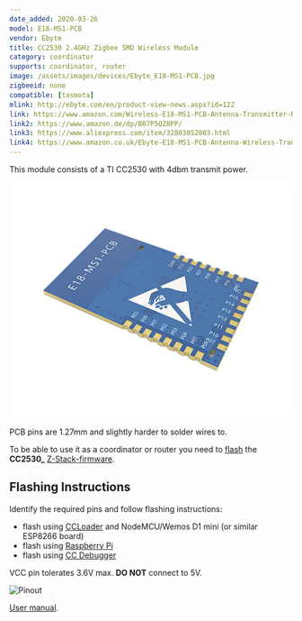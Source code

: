 ```yaml
---
date_added: 2020-03-26
model: E18-MS1-PCB
vendor: Ebyte
title: CC2530 2.4GHz Zigbee SMD Wireless Module
category: coordinator
supports: coordinator, router
image: /assets/images/devices/Ebyte_E18-MS1-PCB.jpg
zigbeeid: none
compatible: [tasmota]
mlink: http://ebyte.com/en/product-view-news.aspx?id=122
link: https://www.amazon.com/Wireless-E18-MS1-PCB-Antenna-Transmitter-Receiver/dp/B082M8VWSL/
link2: https://www.amazon.de/dp/B07P5QZ8PP/
link3: https://www.aliexpress.com/item/32803052003.html
link4: https://www.amazon.co.uk/Ebyte-E18-MS1-PCB-Antenna-Wireless-Transceiver/dp/B07P5QZ8PP/
---
```

This module consists of a TI CC2530 with 4dbm transmit power.

![Back](/assets/images/devices/Ebyte_E18-MS1-PCB_back.jpg)

PCB pins are 1.27mm and slightly harder to solder wires to.

To be able to use it as a coordinator or router you need to [flash](flashing_ccloader) the **CC2530_** [Z-Stack-firmware](https://github.com/Koenkk/Z-Stack-firmware/).

## Flashing Instructions
Identify the required pins and follow flashing instructions:
- flash using [CCLoader](/flashing_ccloader.html) and NodeMCU/Wemos D1 mini (or similar ESP8266 board)
- flash using [Raspberry Pi](http://www.marrold.co.uk/2019/12/flashing-cc2530-cc2591-zigbee-module.html)
- flash using [CC Debugger](http://ptvo.info/how-to-select-and-flash-cc2530-144/) 

VCC pin tolerates 3.6V max. **DO NOT** connect to 5V.

![Pinout](/assets/images/devices/Ebyte_E18-MS1-PCB_pinout.jpg)

[User manual](/assets/files/E18-MS1-PCB_Usermanual_EN_v1.1.pdf).

